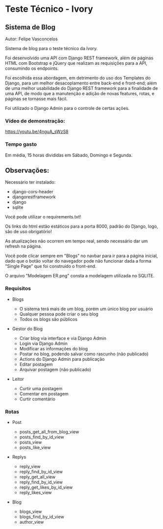 # Teste Técnico - Ivory

## Sistema de Blog

Autor: Felipe Vasconcelos

Sistema de blog para o teste técnico da Ivory.

Foi desenvolvido uma API com Django REST framework, além de páginas HTML com Bootstrap e jQuery que realizam as requisições para a API, consumindo os endpoints.

Foi escolhida essa abordagem, em detrimento do uso dos Templates do Django, para um melhor desacoplamento entre back-end e front-end; além de uma melhor usabilidade do Django REST framework para a finalidade de uma API, de modo que a manutenção e adição de novas features, rotas, e páginas se tornasse mais fácil. 

Foi utilizado o Django Admin para o controle de certas ações.

### Vídeo de demonstração:

https://youtu.be/4nguA_sWzS8

### Tempo gasto

Em média, 15 horas divididas em Sábado, Domingo e Segunda.

## Observações:

Necessário ter instalado:
* django-cors-header
* djangorestframework
* django
* sqlite

Você pode utilizar o requirements.txt!

Os links do html estão estáticos para a porta 8000, padrão do Django, logo, são de uso obrigatório!

As atualizações não ocorrem em tempo real, sendo necessário dar um refresh na página.

Você pode clicar sempre em "Blogs" no navbar para ir para a página inicial, dado que o botão voltar do navegador pode não funcionar dada a forma "Single Page" que foi construído o front-end.

O arquivo "Modelagem ER.png" consta a modelagem utilizada no SQLITE.

### Requisitos

* Blogs
    * O sistema terá mais de um blog, porém um único blog por usuário
    * Qualquer pessoa pode criar o seu blog
    * Todos os blogs são públicos

* Gestor do Blog
    * Criar blog via interface e via Django Admin
    * Login via Django Admin
    * Modificar as informações do blog
    * Postar no blog, podendo salvar como rascunho (não publicado)
    * Actions do Django Admin para publicação
    * Editar postagem
    * Arquivar postagem (não publicado)
    
* Leitor 
    * Curtir uma postagem
    * Comentar em postagem
    * Curtir comentário

### Rotas

* Post
    * posts_get_all_from_blog_view
    * posts_find_by_id_view
    * posts_view
    * posts_like_view

* Replys
    * reply_view
    * reply_find_by_id_view
    * reply_get_all_view
    * reply_find_by_id_view
    * reply_get_likes_by_id_view
    * reply_likes_view

* Blog
    * blogs_view
    * blogs_find_by_id_view
    * author_view
    


